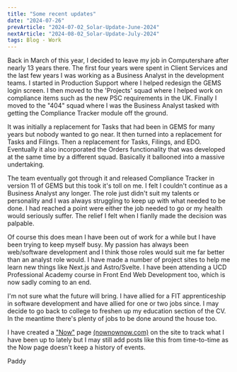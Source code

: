 ```yaml
---
title: "Some recent updates"
date: "2024-07-26"
prevArticle: "2024-07-02_Solar-Update-June-2024"
nextArticle: "2024-08-02_Solar-Update-July-2024"
tags: Blog - Work
---
```


Back in March of this year, I decided to leave my job in Computershare after nearly 13 years there. The first four years were spent in Client Services and the last few years I was working as a Business Analyst in the development teams. I started in Production Support where I helped redesign the GEMS login screen. I then moved to the 'Projects' squad where I helped work on compliance items such as the new PSC requirements in the UK. Finally I moved to the "404" squad where I was the Business Analyst tasked with getting the Compliance Tracker module off the ground.

It was initially a replacement for Tasks that had been in GEMS for many years but nobody wanted to go near. It then turned into a replacement for Tasks and Filings. Then a replacement for Tasks, Filings, and EDO. Eventually it also incorporated the Orders functionality that was developed at the same time by a different squad. Basically it ballooned into a massive undertaking.

The team eventually got through it and released Compliance Tracker in version 11 of GEMS but this took it's toll on me. I felt I couldn't continue as a Business Analyst any longer. The role just didn't suit my talents or personality and I was always struggling to keep up with what needed to be done. I had reached a point were either the job needed to go or my health would seriously suffer. The relief I felt when I fianlly made the decision was palpable.

Of course this does mean I have been out of work for a while but I have been trying to keep myself busy. My passion has always been web/software development and I think those roles would suit me far better than an analyst role would. I have made a number of project sites to help me learn new things like Next.js and Astro/Svelte. I have been attending a UCD Professional Academy course in Front End Web Development too, which is now sadly coming to an end.

I'm not sure what the future will bring. I have allied for a FIT apprenticeship in software development and have allied for one or two jobs since. I may decide to go back to college to freshen up my education section of the CV. In the meantime there's plenty of jobs to be done around the house too.

I have created a ["Now"](/now) page [(nownownow.com)](https://nownownow.com/about) on the site to track what I have been up to lately but I may still add posts like this from time-to-time as the Now page doesn't keep a history of events.

Paddy
